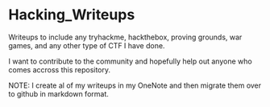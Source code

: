 # Hacking_Writeups

Writeups to include any tryhackme, hackthebox, proving grounds, war games, and any other type of CTF I have done.

I want to contribute to the community and hopefully help out anyone who comes accross this repository. 

NOTE: I create al of my writeups in my OneNote and then migrate them over to github in markdown format.



